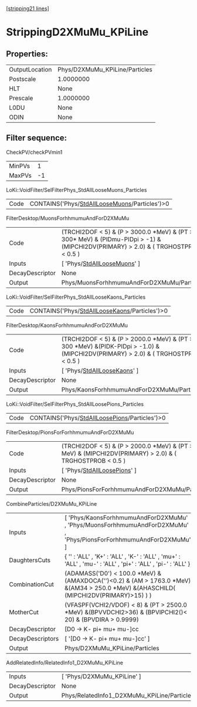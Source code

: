 [[stripping21 lines]](./stripping21-index)

# StrippingD2XMuMu_KPiLine

## Properties:

|                |                                |
|----------------|--------------------------------|
| OutputLocation | Phys/D2XMuMu_KPiLine/Particles |
| Postscale      | 1.0000000                      |
| HLT            | None                           |
| Prescale       | 1.0000000                      |
| L0DU           | None                           |
| ODIN           | None                           |

## Filter sequence:

CheckPV/checkPVmin1

|        |     |
|--------|-----|
| MinPVs | 1   |
| MaxPVs | -1  |

LoKi::VoidFilter/SelFilterPhys_StdAllLooseMuons_Particles

|      |                                                                                                  |
|------|--------------------------------------------------------------------------------------------------|
| Code | CONTAINS('Phys/[StdAllLooseMuons](./stripping21-commonparticles-stdallloosemuons)/Particles')\>0 |

FilterDesktop/MuonsForhhmumuAndForD2XMuMu

|                 |                                                                                                                                         |
|-----------------|-----------------------------------------------------------------------------------------------------------------------------------------|
| Code            | (TRCHI2DOF \< 5) & (P \> 3000.0 \*MeV) & (PT \> 300\* MeV) & (PIDmu-PIDpi \> -1) & (MIPCHI2DV(PRIMARY) \> 2.0) & ( TRGHOSTPROB \< 0.5 ) |
| Inputs          | [ 'Phys/[StdAllLooseMuons](./stripping21-commonparticles-stdallloosemuons)' ]                                                         |
| DecayDescriptor | None                                                                                                                                    |
| Output          | Phys/MuonsForhhmumuAndForD2XMuMu/Particles                                                                                              |

LoKi::VoidFilter/SelFilterPhys_StdAllLooseKaons_Particles

|      |                                                                                                  |
|------|--------------------------------------------------------------------------------------------------|
| Code | CONTAINS('Phys/[StdAllLooseKaons](./stripping21-commonparticles-stdallloosekaons)/Particles')\>0 |

FilterDesktop/KaonsForhhmumuAndForD2XMuMu

|                 |                                                                                                                                         |
|-----------------|-----------------------------------------------------------------------------------------------------------------------------------------|
| Code            | (TRCHI2DOF \< 5) & (P \> 2000.0 \*MeV) & (PT \> 300 \*MeV) &(PIDK-PIDpi \> -1.0) & (MIPCHI2DV(PRIMARY) \> 2.0) & ( TRGHOSTPROB \< 0.5 ) |
| Inputs          | [ 'Phys/[StdAllLooseKaons](./stripping21-commonparticles-stdallloosekaons)' ]                                                         |
| DecayDescriptor | None                                                                                                                                    |
| Output          | Phys/KaonsForhhmumuAndForD2XMuMu/Particles                                                                                              |

LoKi::VoidFilter/SelFilterPhys_StdAllLoosePions_Particles

|      |                                                                                                  |
|------|--------------------------------------------------------------------------------------------------|
| Code | CONTAINS('Phys/[StdAllLoosePions](./stripping21-commonparticles-stdallloosepions)/Particles')\>0 |

FilterDesktop/PionsForForhhmumuAndForD2XMuMu

|                 |                                                                                                                   |
|-----------------|-------------------------------------------------------------------------------------------------------------------|
| Code            | (TRCHI2DOF \< 5) & (P \> 2000.0 \*MeV) & (PT \> 300\* MeV) & (MIPCHI2DV(PRIMARY) \> 2.0) & ( TRGHOSTPROB \< 0.5 ) |
| Inputs          | [ 'Phys/[StdAllLoosePions](./stripping21-commonparticles-stdallloosepions)' ]                                   |
| DecayDescriptor | None                                                                                                              |
| Output          | Phys/PionsForForhhmumuAndForD2XMuMu/Particles                                                                     |

CombineParticles/D2XMuMu_KPiLine

|                  |                                                                                                                                              |
|------------------|----------------------------------------------------------------------------------------------------------------------------------------------|
| Inputs           | [ 'Phys/KaonsForhhmumuAndForD2XMuMu' , 'Phys/MuonsForhhmumuAndForD2XMuMu' , 'Phys/PionsForForhhmumuAndForD2XMuMu' ]                        |
| DaughtersCuts    | { '' : 'ALL' , 'K+' : 'ALL' , 'K-' : 'ALL' , 'mu+' : 'ALL' , 'mu-' : 'ALL' , 'pi+' : 'ALL' , 'pi-' : 'ALL' }                                 |
| CombinationCut   | (ADAMASS('D0') \< 100.0 \*MeV) & (AMAXDOCA('')\<0.2) & (AM \> 1763.0 \*MeV) &(AM34 \> 250.0 \*MeV) &(AHASCHILD( (MIPCHI2DV(PRIMARY)\>15) ) ) |
| MotherCut        | (VFASPF(VCHI2/VDOF) \< 8) & (PT \> 2500.0 \*MeV) &(BPVVDCHI2\>36) & (BPVIPCHI2()\< 20) & (BPVDIRA \> 0.9999)                                 |
| DecayDescriptor  | [D0 -\> K- pi+ mu+ mu-]cc                                                                                                                  |
| DecayDescriptors | [ '[D0 -\> K- pi+ mu+ mu-]cc' ]                                                                                                          |
| Output           | Phys/D2XMuMu_KPiLine/Particles                                                                                                               |

AddRelatedInfo/RelatedInfo1_D2XMuMu_KPiLine

|                 |                                             |
|-----------------|---------------------------------------------|
| Inputs          | [ 'Phys/D2XMuMu_KPiLine' ]                |
| DecayDescriptor | None                                        |
| Output          | Phys/RelatedInfo1_D2XMuMu_KPiLine/Particles |
